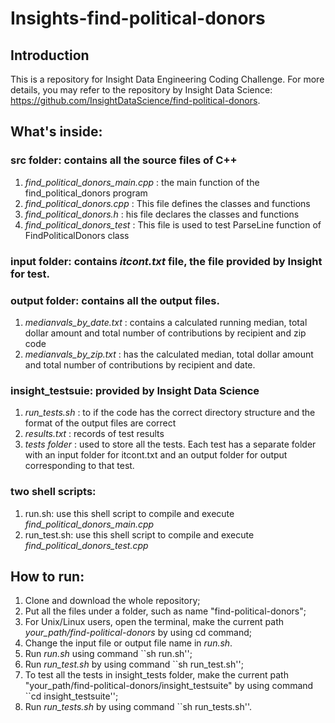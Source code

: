 # Insights-find-political-donors

## Introduction 

This is a repository for Insight Data Engineering Coding Challenge. For more details, you may refer to the repository by Insight Data Science: https://github.com/InsightDataScience/find-political-donors.

## What's inside:
### src folder: contains all the source files of C++
1. *find_political_donors_main.cpp* : the main function of the find_political_donors program
2. *find_political_donors.cpp* : This file defines the classes and functions
3. *find_political_donors.h* : his file declares the classes and functions
4. *find_political_donors_test* : This file is used to test ParseLine function of FindPoliticalDonors class

### input folder: contains *itcont.txt* file, the file provided by Insight for test.

### output folder: contains all the output files.
1. *medianvals_by_date.txt* : contains a calculated running median, total dollar amount and total number of contributions by recipient and zip code
2. *medianvals_by_zip.txt* : has the calculated median, total dollar amount and total number of contributions by recipient and date.

### insight_testsuie: provided by Insight Data Science
1. *run_tests.sh* : to if the code has the correct directory structure and the format of the output files are correct
2. *results.txt* : records of test results
3. *tests folder* : used to store all the tests. Each test has a separate folder with an input folder for itcont.txt and an output folder for output corresponding to that test.

### two shell scripts:
1. run.sh: use this shell script to compile and execute *find_political_donors_main.cpp*
2. run_test.sh: use this shell script to compile and execute *find_political_donors_test.cpp*

## How to run:
1. Clone and download the whole repository;
1. Put all the files under a folder, such as name "find-political-donors";
1. For Unix/Linux users, open the terminal, make the current path *your_path/find-political-donors* by using cd command;
1. Change the input file or output file name in *run.sh*. 
1. Run *run.sh* using command ``sh run.sh'';
1. Run *run_test.sh* by using command ``sh run_test.sh'';
1. To test all the tests in insight_tests folder, make the current path "your_path/find-political-donors/insight_testsuite" by using command ``cd insight_testsuite'';
1. Run *run_tests.sh* by using command ``sh run_tests.sh''.
